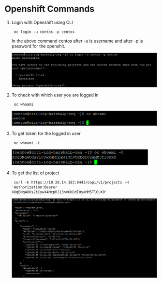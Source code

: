 # Openshift Commands

1. Login with Openshift using CLI

        oc login -u centos -p centos
    
    In the above command centos after -u is username and after -p is password for the openshit.

    ![OpenshiftLogin](img/OpenshiftLogin.png)

2. To check with which user you are logged in

        oc whoami

    ![Logged User](img/whoami.png)

3. To get token for the logged in user

        oc whoami -t
         
    ![Get Token](img/whoami-t.png)

4. To get the list of project 

        curl -k https://10.20.14.183:8443/oapi/v1/projects -H 'Authorization:Bearer        X8qBNq4OHs2iCywX4McpRJ13nvOKDdI0yaMM5Tl0uX0'
    
    ![List of Projects](img/listofprojects.png)
